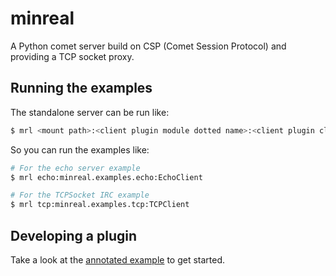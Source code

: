 # minreal
A Python comet server build on CSP (Comet Session Protocol) and providing a TCP socket proxy.

## Running the examples
The standalone server can be run like:
```bash
$ mrl <mount path>:<client plugin module dotted name>:<client plugin class>
```

So you can run the examples like:
```bash
# For the echo server example
$ mrl echo:minreal.examples.echo:EchoClient

# For the TCPSocket IRC example
$ mrl tcp:minreal.examples.tcp:TCPClient
```

## Developing a plugin
Take a look at the [annotated example](https://github.com/desmaj/minreal/blob/master/minreal/minreal/examples/echo.py) to get started.
